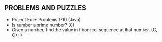 ## PROBLEMS AND PUZZLES

* Project Euler Problems 1-10 (Java)
* Is number a prime number? (C)
* Given a number, find the value in fibonacci sequence at that number. (C, C++)
